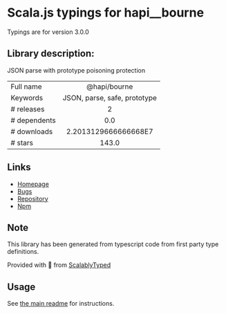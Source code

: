 
# Scala.js typings for hapi__bourne

Typings are for version 3.0.0

## Library description:
JSON parse with prototype poisoning protection

|                    |                 |
| ------------------ | :-------------: |
| Full name          | @hapi/bourne |
| Keywords           | JSON, parse, safe, prototype |
| # releases         | 2 |
| # dependents       | 0.0 |
| # downloads        | 2.2013129666666668E7 |
| # stars            | 143.0 |

## Links
- [Homepage](https://github.com/hapijs/bourne#readme)
- [Bugs](https://github.com/hapijs/bourne/issues)
- [Repository](https://github.com/hapijs/bourne)
- [Npm](https://www.npmjs.com/package/%40hapi%2Fbourne)
    


## Note
This library has been generated from typescript code from first party type definitions.

Provided with :purple_heart: from [ScalablyTyped](https://github.com/oyvindberg/ScalablyTyped)

## Usage
See [the main readme](../../readme.md) for instructions.



